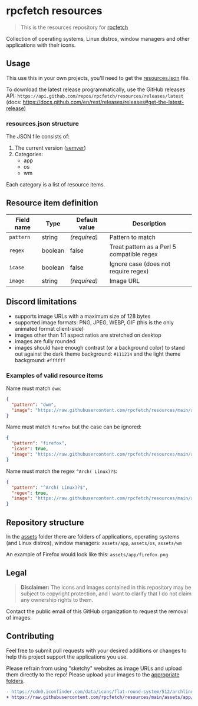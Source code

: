 # rpcfetch resources

> This is the resources repository for [rpcfetch](https://github.com/rpcfetch/rpcfetch)

Collection of operating systems, Linux distros, window managers and other applications with their icons.

## Usage

This use this in your own projects, you'll need to get the [resources.json](./resources.json) file.

To download the latest release programmatically, use the GitHub releases API: `https://api.github.com/repos/rpcfetch/resources/releases/latest` (docs: https://docs.github.com/en/rest/releases/releases#get-the-latest-release)

### resources.json structure

The JSON file consists of:
1. The current version ([semver](https://semver.org/))
2. Categories:
   - app
   - os
   - wm

Each category is a list of resource items.

## Resource item definition

| Field name | Type    | Default value | Description                                |
| ---------- | ------- | ------------- | ------------------------------------------ |
| `pattern`  | string  | *(required)*  | Pattern to match                           |
| `regex`    | boolean | false         | Treat pattern as a Perl 5 compatible regex |
| `icase`    | boolean | false         | Ignore case (does not require regex)       |
| `image`    | string  | *(required)*  | Image URL                                  |

## Discord limitations

- supports image URLs with a maximum size of 128 bytes
- supported image formats: PNG, JPEG, WEBP, GIF (this is the only animated format client-side)
- images other than 1:1 aspect ratios are stretched on desktop
- images are fully rounded
- images should have enough contrast (or a background color) to stand out against the dark theme background: `#111214` and the light theme background: `#ffffff`

### Examples of valid resource items

Name must match `dwm`:
```json
{
  "pattern": "dwm",
  "image": "https://raw.githubusercontent.com/rpcfetch/resources/main/assets/wm/dwm.png"
}
```

Name must match `firefox` but the case can be ignored:
```json
{
  "pattern": "firefox",
  "icase": true,
  "image": "https://raw.githubusercontent.com/rpcfetch/resources/main/assets/app/firefox.png"
}
```

Name must match the regex `^Arch( Linux)?$`:
```json
{
  "pattern": "^Arch( Linux)?$",
  "regex": true,
  "image": "https://raw.githubusercontent.com/rpcfetch/resources/main/assets/os/archlinux.png"
}
```

## Repository structure

In the [assets](./assets/) folder there are folders of applications, operating systems (and Linux distros), window managers: `assets/app`, `assets/os`, `assets/wm`

An example of Firefox would look like this: `assets/app/firefox.png`

## Legal

> **Disclaimer:** The icons and images contained in this repository may be subject to copyright protection, and I want to clarify that I do not claim any ownership rights to them.

Contact the public email of this GitHub organization to request the removal of images.

## Contributing

Feel free to submit pull requests with your desired additions or changes to help this project support the applications you use.

Please refrain from using "sketchy" websites as image URLs and upload them directly to the repo! Please upload your images to the [appropriate folders](#repository-structure).
```diff
- https://cdn0.iconfinder.com/data/icons/flat-round-system/512/archlinux-512.png
+ https://raw.githubusercontent.com/rpcfetch/resources/main/assets/app/firefox.png
```
